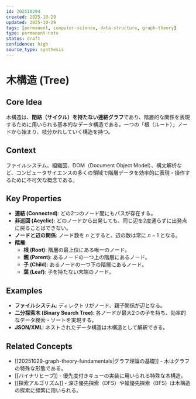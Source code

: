 ```yaml
---
id: 202510294
created: 2025-10-29
updated: 2025-10-29
tags: [permanent, computer-science, data-structure, graph-theory]
type: permanent-note
status: draft
confidence: high
source_type: synthesis
---
```


# 木構造 (Tree)

## Core Idea
木構造は、**閉路（サイクル）を持たない連結グラフ**であり、階層的な関係を表現するために用いられる基本的なデータ構造である。一つの「根（ルート）」ノードから始まり、枝分かれしていく構造を持つ。

## Context
ファイルシステム、組織図、DOM（Document Object Model）、構文解析など、コンピュータサイエンスの多くの領域で階層データを効率的に表現・操作するために不可欠な概念である。

## Key Properties
- **連結 (Connected)**: どの2つのノード間にもパスが存在する。
- **非巡回 (Acyclic)**: どのノードから出発しても、同じ辺を2度通らずに出発点に戻ることはできない。
- **ノードと辺の関係**: ノード数を $n$ とすると、辺の数は常に $n-1$ となる。
- **階層**:
    - **根 (Root)**: 階層の最上位にある唯一のノード。
    - **親 (Parent)**: あるノードの一つ上の階層にあるノード。
    - **子 (Child)**: あるノードの一つ下の階層にあるノード。
    - **葉 (Leaf)**: 子を持たない末端のノード。

## Examples
- **ファイルシステム**: ディレクトリがノード、親子関係が辺となる。
- **二分探索木 (Binary Search Tree)**: 各ノードが最大2つの子を持ち、効率的なデータ検索・ソートを実現する。
- **JSON/XML**: ネストされたデータ構造は木構造として解釈できる。

## Related Concepts
- [[20251029-graph-theory-fundamentals|グラフ理論の基礎]] - 木はグラフの特殊な形態である。
- [[バイナリヒープ]] - 優先度付きキューの実装に用いられる特殊な木構造。
- [[探索アルゴリズム]] - 深さ優先探索（DFS）や幅優先探索（BFS）は木構造の探索に頻繁に用いられる。
